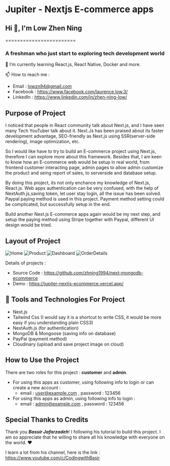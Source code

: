 # Jupiter - Nextjs E-commerce apps 

## Hi 👋, I'm Low Zhen Ning
========================

### A freshman who just start to exploring tech development world

🌱 I’m currently learning React.js, React Native, Docker and more. 

📫 How to reach me : 
- Email : lowzn94@gmail.com
- Facebook : https://www.facebook.com/laurence.low.3/
- LinkedIn : https://www.linkedin.com/in/zhen-ning-low/

## Purpose of Project

I noticed that people in React community talk about Next.js, and I have seen many Tech YouTuber talk about it. Next.Js has been praised about its faster development advantage, SEO-friendly as Next.js using SSR(server-side rendering), image optimization, etc. 

So I would like have to try to build an E-commerce project using Next.js, therefore I can explore more about this framework. Besides that, I am keen to know how an E-commerce web would be setup in real world, from frontend customer interacting page, admin pages to allow admin customize the product and seing report of sales, to serverside and database setup.

By doing this project, its not only enchance my knowledge of Next.js, React.js. Web apps authentication can be very confused, with the help of NextAuth.js,saving token, let user stay login, all the issue has been solved. Paypal paying method is used in this project. Payment method setting could be complicated, but successfully setup in the end.

Build another Next.js E-commerce apps again would be my next step, and setup the paying method using Stripe together with Paypal, different UI design would be tried.

## Layout of Project

![Home](https://user-images.githubusercontent.com/60384726/181482094-3187f777-b608-4b48-a733-44613ec74340.PNG)
![Product](https://user-images.githubusercontent.com/60384726/181482102-f7eb450a-7d91-405d-b1af-9c432ee4aa3c.PNG)
![Dashboard](https://user-images.githubusercontent.com/60384726/181482106-6615edb0-1868-49f3-8bda-5287f1e9ad86.PNG)
![OrderDetails](https://user-images.githubusercontent.com/60384726/181482110-59b3053b-37c0-494f-ba9a-6f00382324a0.PNG)

Details of projects : 
- Source Code : https://github.com/zhning1994/next-mongodb-ecommerce
- Demo : https://jupiter-nextjs-ecommerce.vercel.app/

## :rocket: Tools and Technologies For Project
- Next.js
- Tailwind Css (I would say it is a shortcut to write CSS, it would be more easy if you understanding plain CSS3)
- NextAuth.js (for authentication)
- MongoDB & Mongoose (saving info on database)
- PayPal (payment method)
- Cloudinary (upload and save project image on cloud)

## How to Use the Project
There are two roles for this project : **customer** and **admin**.

- For using this apps as customer, using following info to login or can create a new account :
  - email : user@example.com , password : 123456
- For using this apps as admin, using following info to login :
  - email : admin@example.com , password : 123456

## Special Thanks to Credits

Thank you ***Bassir Jafarzadeh***! I following his tutorial to build this project. I am so appreciate that he willing to share all his knowledge with everyone on the world. :hearts: 

I learn a lot from his channel, here is the link : https://www.youtube.com/c/CodingwithBasir
